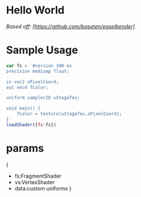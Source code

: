 # Hello World

*Based off: [https://github.com/baseten/easelbender]*
# Sample Usage
```js
var fs = `#version 300 es
precision mediump float;

in vec2 vPixelCoord;
out vec4 fColor;

uniform sampler2D uStageTex;

void main() {
	fColor = texture(uStageTex,vPixelCoord);
}`
loadShader({fs:fs})
```

# params
{
* fs:FragmentShader
* vs:VertexShader
* data:custom uniforms
}